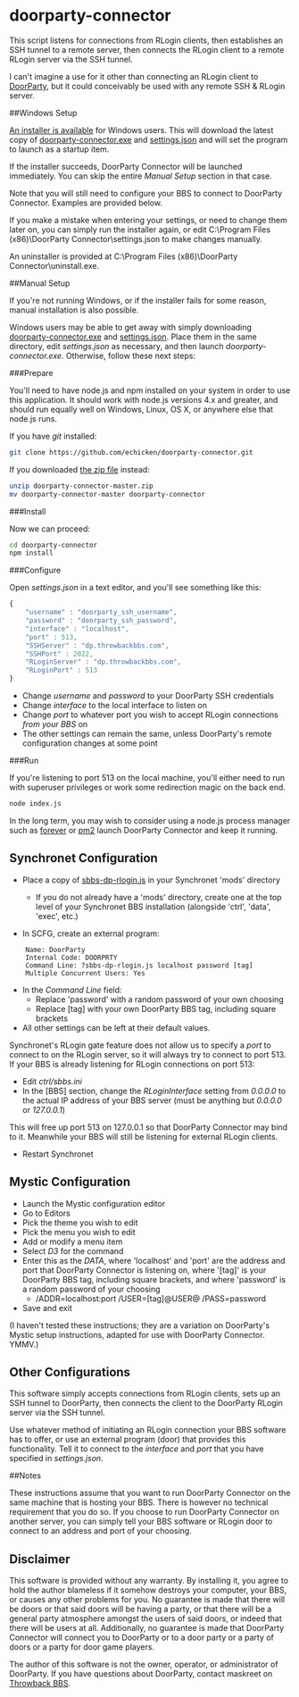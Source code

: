 # doorparty-connector

This script listens for connections from RLogin clients, then establishes an SSH
tunnel to a remote server, then connects the RLogin client to a remote RLogin
server via the SSH tunnel.

I can't imagine a use for it other than connecting an RLogin client to
[DoorParty](http://wiki.throwbackbbs.com/doku.php), but it could conceivably be
used with any remote SSH & RLogin server.

##Windows Setup

[An installer is available](https://github.com/echicken/doorparty-connector/blob/master/dpc-installer.exe?raw=true)
for Windows users.  This will download the latest copy of
[doorparty-connector.exe](https://github.com/echicken/doorparty-connector/blob/master/doorparty-connector.exe?raw=true)
and
[settings.json](https://github.com/echicken/doorparty-connector/blob/master/settings.json?raw=true)
and will set the program to launch as a startup item.

If the installer succeeds, DoorParty Connector will be launched immediately. You
can skip the entire *Manual Setup* section in that case.

Note that you will still need to configure your BBS to connect to DoorParty
Connector.  Examples are provided below.

If you make a mistake when entering your settings, or need to change them later
on, you can simply run the installer again, or edit
C:\Program Files (x86)\DoorParty Connector\settings.json
to make changes manually.

An uninstaller is provided at 
C:\Program Files (x86)\DoorParty Connector\uninstall.exe.

##Manual Setup

If you're not running Windows, or if the installer fails for some reason, manual
installation is also possible.

Windows users may be able to get away with simply downloading
[doorparty-connector.exe](https://github.com/echicken/doorparty-connector/blob/master/doorparty-connector.exe?raw=true)
and
[settings.json](https://github.com/echicken/doorparty-connector/blob/master/settings.json?raw=true).
Place them in the same directory, edit *settings.json* as necessary, and then
launch *doorparty-connector.exe*.  Otherwise, follow these next steps:


###Prepare

You'll need to have node.js and npm installed on your system in order to use 
this application.  It should work with node.js versions 4.x and greater, and
should run equally well on Windows, Linux, OS X, or anywhere else that node.js
runs.

If you have *git* installed:
```sh
git clone https://github.com/echicken/doorparty-connector.git
```

If you downloaded [the zip file](https://github.com/echicken/doorparty-connector/archive/master.zip) instead:
```sh
unzip doorparty-connector-master.zip
mv doorparty-connector-master doorparty-connector
```

###Install

Now we can proceed:
```sh
cd doorparty-connector
npm install
```

###Configure

Open *settings.json* in a text editor, and you'll see something like this:

```js
{
	"username" : "doorparty_ssh_username",
	"password" : "doorparty_ssh_password",
	"interface" : "localhost",
	"port" : 513,
	"SSHServer" : "dp.throwbackbbs.com",
	"SSHPort" : 2022,
	"RLoginServer" : "dp.throwbackbbs.com",
	"RLoginPort" : 513
}
```

- Change *username* and *password* to your DoorParty SSH credentials
- Change *interface* to the local interface to listen on
- Change *port* to whatever port you wish to accept RLogin connections *from your BBS* on
- The other settings can remain the same, unless DoorParty's remote configuration changes at some point

###Run

If you're listening to port 513 on the local machine, you'll either need to run
with superuser privileges or work some redirection magic on the back end.

```sh
node index.js
```

In the long term, you may wish to consider using a node.js process manager such as
[forever](https://github.com/foreverjs/forever) or [pm2](http://pm2.keymetrics.io/)
launch DoorParty Connector and keep it running.

## Synchronet Configuration

- Place a copy of [sbbs-dp-rlogin.js](https://github.com/echicken/doorparty-connector/blob/master/sbbs-dp-rlogin.js?raw=true) in your Synchronet 'mods' directory
	- If you do not already have a 'mods' directory, create one at the top level of your Synchronet BBS installation (alongside 'ctrl', 'data', 'exec', etc.)

- In SCFG, create an external program:

```
	Name: DoorParty
	Internal Code: DOORPRTY
	Command Line: ?sbbs-dp-rlogin.js localhost password [tag]
	Multiple Concurrent Users: Yes
```

- In the *Command Line* field:
	- Replace 'password' with a random password of your own choosing
	- Replace [tag] with your own DoorParty BBS tag, including square brackets
- All other settings can be left at their default values.

Synchronet's RLogin gate feature does not allow us to specify a *port* to
connect to on the RLogin server, so it will always try to connect to port 513.
If your BBS is already listening for RLogin connections on port 513:

- Edit *ctrl/sbbs.ini*
- In the [BBS] section, change the *RLoginInterface* setting from *0.0.0.0* to the actual IP address of your BBS server (must be anything but *0.0.0.0* or *127.0.0.1*)

This will free up port 513 on 127.0.0.1 so that DoorParty Connector may bind
to it.  Meanwhile your BBS will still be listening for external RLogin clients.

- Restart Synchronet

## Mystic Configuration

- Launch the Mystic configuration editor
- Go to Editors
- Pick the theme you wish to edit
- Pick the menu you wish to edit
- Add or modify a menu item
- Select *D3* for the command
- Enter this as the *DATA*, where 'localhost' and 'port' are the address and port that DoorParty Connector is listening on, where '[tag]' is your DoorParty BBS tag, including square brackets, and where 'password' is a random password of your choosing
	- /ADDR=localhost:port /USER=[tag]@USER@ /PASS=password
- Save and exit

(I haven't tested these instructions; they are a variation on DoorParty's Mystic
setup instructions, adapted for use with DoorParty Connector.  YMMV.)

## Other Configurations

This software simply accepts connections from RLogin clients, sets up an SSH
tunnel to DoorParty, then connects the client to the DoorParty RLogin server via
the SSH tunnel.

Use whatever method of initiating an RLogin connection your BBS software has to
offer, or use an external program (door) that provides this functionality.  Tell
it to connect to the *interface* and *port* that you have specified in
*settings.json*.

##Notes

These instructions assume that you want to run DoorParty Connector on the same
machine that is hosting your BBS.  There is however no technical requirement
that you do so.  If you choose to run DoorParty Connector on another server, you
can simply tell your BBS software or RLogin door to connect to an address and
port of your choosing.

## Disclaimer

This software is provided without any warranty.  By installing it, you agree to
hold the author blameless if it somehow destroys your computer, your BBS, or
causes any other problems for you.  No guarantee is made that there will be
doors or that said doors will be having a party, or that there will be a general
party atmosphere amongst the users of said doors, or indeed that there will be
users at all.  Additionally, no guarantee is made that DoorParty Connector will
connect you to DoorParty or to a door party or a party of doors or a party for
door game players.

The author of this software is not the owner, operator, or administrator of
DoorParty.  If you have questions about DoorParty, contact maskreet on 
[Throwback BBS](http://www.throwbackbbs.com/).
